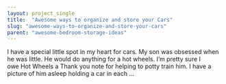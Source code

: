 ```yaml
---
layout: project_single
title:  "Awesome ways to organize and store your Cars"
slug: "awesome-ways-to-organize-and-store-your-cars"
parent: "awesome-bedroom-storage-ideas"
---
```

I have a special little spot in my heart for cars. My son was obsessed when he was little. He would do anything for a hot wheels. I’m pretty sure I owe Hot Wheels a Thank you note for helping to potty train him. I have a picture of him asleep holding a car in each …